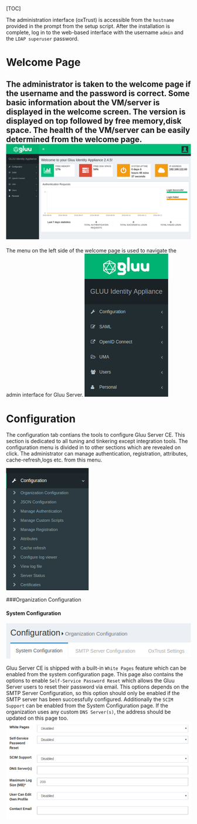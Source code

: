 [TOC]

The administration interface (oxTrust) is accessible from the `hostname` provided in the prompt from the setup script. After the installation is complete, log in to the web-based interface with the username `admin` and the `LDAP superuser` password. 

# Welcome Page
The administrator is taken to the welcome page if the username and the password is correct. Some basic information about the VM/server is displayed in the welcome screen. The version is displayed on top followed by free memory,disk space. The health of the VM/server can be easily determined from the welcome page.
![welcome-page.png](../img/oxtrust/welcome-page.png)
------------------------------------------
The menu on the left side of the welcome page is used to navigate the admin interface for Gluu Server.
![gluu-menu](../img/oxtrust/gluu-menu.png)

# Configuration
The configuration tab contians the tools to configure Gluu Server CE. This section is dedicated to all tuning and tinkering except integration tools.
The configuration menu is divided in to other sections which are revealed on click. The administrator can manage authentication, registration, attributes, cache-refresh,logs etc. from this menu.

![configuration-menu](../img/oxtrust/configuration-menu.png)

###Organization Configuration
#### System Configuration
![organization-config-head](../img/oxtrust/organization-config-head.png)

Gluu Server CE is shipped with a built-in `White Pages` feature which can be enabled from the system configuration page. This page also contains the options to enable `Self-Service Password Reset` which allows the Gluu Server users to reset their password via email. This options depends on the SMTP Server Configuration, so this option should only be enabled if the SMTP server has been successfully configured. Additionally the `SCIM Support` can be enabled from the System Configuration page. If the organization uses any custom `DNS Server(s)`, the address should be updated on this page too.
![system-config-options](../img/oxtrust/system-config-options.png)
